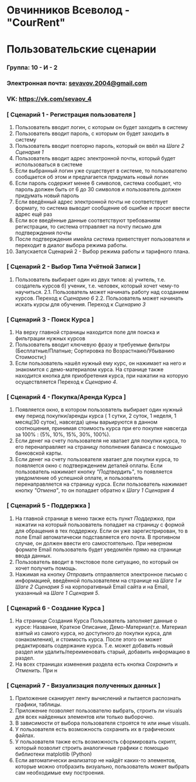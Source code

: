 # Овчинников Всеволод - "CourRent"
# Пользовательские сценарии

### Группа: 10 - И - 2
### Электронная почта: sevavov.2004@gmail.com
### VK: https://vk.com/sevaov_4


### [ Сценарий 1 - Регистрация пользователя ]

1. Пользователь вводит логин, с которым он будет заходить в систему
2. Пользователь вводит пароль, с которым он будет заходить в систему
3. Пользователь вводит повторно пароль, который он ввёл на *Шаге 2 Сценария 1*
4. Пользователь вводит адрес электронной почты, который будет использоваться в системе
5. Если выбранный логин уже существует в системе, то пользователю сообщается об этом и предлагается придумать новый логин
6. Если пароль содержит менее 6 символов, система сообщает, что пароль должен быть от 6 до 30 символов и пользователь должен придумать новый пароль
7. Если введённый адрес электронной почты не соответствует формату, то система выводит сообщение об ошибке и просит ввести адрес ещё раз
8. Если все введённые данные соответствуют требованиям регистрации, то система отправляет на почту письмо для подтверждения почты
9. После подтверждения имейла система приветствует пользователя и переходит в диалог выбора режима работы.
10. Запускается Сценарий 2 - Выбор режима работы и тарифного плана.

### [ Сценарий 2 - Выбор Типа Учётной Записи ]

1. Пользователь выбирает один из двух типов: a) учитель, т.е. создатель курсов б) ученик, т.е. человек, который хочет чему-то научиться.
2.1. Пользователь может начинать работу над созданием курсов. Переход к *Сценарию 6*
2.2. Пользователь может начинать искать курсы для обучения. Переход к *Сценарию 3*

### [ Сценарий 3 - Поиск Курса ]

1. На верху главной страницы находится поле для поиска и фильтрации нужных курсов
2. Пользователь вводит ключевую фразу и требуемые фильтры (Бесплатные/Платные; Сортировка по Возрастнаию/Убыванию Стоимости;)
3. Если пользователь нашёл нужный ему курс, он нажимает на него и знакомится с демо-материалом курса. На странице также находится кнопка для приобретения курса, при нажатии на которую осуществляется Переход к *Сценарию 4*.

### [ Сценарий 4 - Покупка/Аренда Курса ]

1. Появляется окно, в котором пользователь выбирает один нужный ему период покупки/аренды курса ( 1 сутки, 2 суток, 1 неделя, 1 месяц(30 суток), навсегда) цены варьируются в данном соотношения, принимая стоимость курса при его покупке навсегда за 100% : (5%, 10%, 15%, 30%, 100%).
2. Если денег на счету пользователя не хватает для покупки курса, то его перенаправляет на страницу пополнения баланса с помощью банковской карты.
3. Если денег на счету пользователя хватает для покупки курса, то появляется окно с подтверждением деталей оплаты. Если пользователь нажимает кнопку *"Подтвердить"*, то появляется уведомление об успешной оплате, и пользователь перенаправляется на страницу курса. Если пользователь нажимает кнопку *"Отмена"*, то он попадает обратно к *Шагу 1 Сценария 4*

### [ Сценарий 5 - Поддержка ]

1. На главной странице в меню также есть пункт *Поддержка*, при нажатии на который пользователь попадает на страницу с формой для обращения в тех поддержку. Если он уже зарегистрирован, то в поле Email автоматически подставляется его почта. В противном случае, он должен ввести его самостоятельно. При неверном формате Email пользователь будет уведомлён прямо на странице ввода данных.
2. Пользователь вводит в текстовое поле ситуацию, по который он хочет получить помощь.
3. Нажимая на кнопку *Отправить* отправляется электронное письмо c информацией, введённой пользователем на странице на *Шаге 1 и Шаге 2 Сценария 5* на корпоративный Email сайта и на Email, указанный на *Шаге 1 Сценария 5*.

### [ Сценарий 6 - Создание Курса ]

1. На странице Создания Курса Пользователь заполняет данные о курсе: Название, Краткое Описание, Демо-Материал(т.е. Материал взятый из самого курса, но доступного до покупки курса, для ознакомления), и стоимость курса. После этого он может редактировать содержание курса.
Т.е. может добавить новый раздел или удалить/переименовать старый, добавить информацию в раздел.
2. На всех страницах изменения раздела есть кнопка *Сохранить* и *Отменить*. При н

### [ Сценарий 7 - Визуализация полученных данных ]

1. Приложение сканирует ленту вычислений и пытается распознать графики, таблицы.
2. Приложение позволяет пользователю выбрать, строить ли visuals для всех найденных элементов или только выборочно. 
3. В зависимости от выбора пользователя строятся те или иные visuals.
4. У пользователя есть возможность сохранить их в графических файлах.
5. У пользователя также есть возможность сформировать скрипт, который позволит строить аналогичные графики с помощью библиотеки matplotlib (Python)
6. Если автоматически анализатор не найдёт каких-то элементов, которые можно отобразить визуально, пользователь может выбрать сам необходимые ему построения.
